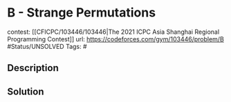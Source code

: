 # B - Strange Permutations

contest: [[CFICPC/103446/103446|The 2021 ICPC Asia Shanghai Regional Programming Contest]]
url: https://codeforces.com/gym/103446/problem/B
#Status/UNSOLVED
Tags: #

## Description

## Solution

